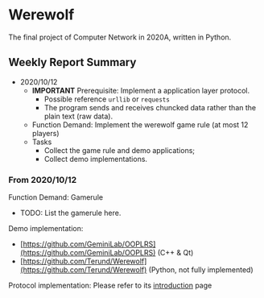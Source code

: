 # Werewolf

The final project of Computer Network in 2020A, written in Python.

## Weekly Report Summary

* 2020/10/12
  * **IMPORTANT** Prerequisite: Implement a application layer protocol.  
    * Possible reference `urllib` or `requests`
    * The program sends and receives chuncked data rather than the plain text (raw data).
  * Function Demand: Implement the werewolf game rule (at most 12 players)
  * Tasks
    * Collect the game rule and demo applications;
    * Collect demo implementations.

### From 2020/10/12

Function Demand: Gamerule

* TODO: List the gamerule here.

Demo implementation:

* [https://github.com/GeminiLab/OOPLRS](https://github.com/GeminiLab/OOPLRS) (C++ & Qt)
* [https://github.com/Terund/Werewolf](https://github.com/Terund/Werewolf) (Python, not fully implemented)

Protocol implementation: Please refer to its [introduction](Werewolf/WP/README.md) page
